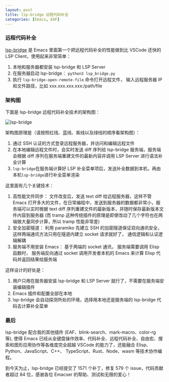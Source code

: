 ```yaml
---
layout: post
title: lsp-bridge 远程代码补全
categories: [Emacs, EAF]
---
```


### 远程代码补全
[lsp-bridge](https://github.com/manateelazycat/lsp-bridge) 是 Emacs 里面第一个把远程代码补全的性能做到比 VSCode 还快的 LSP Client，使用起来非常简单：

1. 本地和服务器都安装 lsp-bridge 和 LSP Server
2. 在服务器启动 lsp-bridge： ```python3 lsp_bridge.py```
3. 执行 ```lsp-bridge-open-remote-file``` 命令打开远程文件， 输入远程服务器 IP 和文件路径，比如 xxx.xxx.xxx.xxx:/path/file

### 架构图
下面是 lsp-bridge 远程代码补全技术的架构图：

![lsp-bridge]({{site.url}}/pics/lsp-bridge/remote_file_framework.png)

架构图原理是（请按照红线、蓝线、紫线以及绿线的顺序看架构图）：

1. 通过 SSH 认证的方式登录远程服务器，并访问和编辑远程文件
2. 在本地编辑远程文件时，会实时发送 diff 序列给 lsp-bridge 服务端，服务端会根据 diff 序列在服务端重建文件的最新内容并调用 LSP Server 进行语法补全计算
3. `lsp-bridge`在服务端计算好 LSP 补全菜单项后，发送补全数据到本机，再由本机`lsp-bridge`进行补全菜单渲染

这里面有几个关键技术：
1. 高性能文件同步： 文件改变后，发送 text diff 给远程服务器，这样不管 Emacs 打开多大的文件，在日常编程中，发送到服务器的数据都非常小，服务端可以实时根据 text diff 序列重建文件的最新版本，并随时保存最新版本文件内容到服务器 (而 tramp 这种传统插件的原理是即使改动了几个字符也在两端做大量同步计算，所以 tramp 性能非常差)
2. 安全加密隧道： 利用 paramiko 先建立 SSH 的加密隧道保证双向通讯安全， 这样两端通讯方法只用在隧道内建立 socket 请求就好了， 通信逻辑和认证逻辑解耦
3. 服务端不用安装 Emacs： 基于两端的 socket 通讯， 服务端需要调用 Elisp 函数时， 服务端反向通过 socket 调用开发者本机的 Emacs 来计算 Elisp 代码并返回结果给服务端

这样设计的好处是：
1. 用户只用在服务器安装 lsp-bridge 和 LSP Server 就行了，不需要在服务端安装编辑插件
2. Emacs 插件和配置全部在本地
3. lsp-bridge 会自动探测所处的环境，选择用本地还是服务端的 lsp-bridge 代码去计算补全菜单

### 最后
lsp-bridge 配合我的其他插件 (EAF、blink-search、mark-macro、color-rg 等), 使得 Emacs 已经从全键盘操作效率、代码补全、远程代码补全、自由宏、搜索和图形应用协作等各维度完全超越 VSCode 的能力了，还能融合 Elisp、Python、JavaScript、C++、 TypeScript、Rust、Node、wasm 等技术协作编程。

到今天为止，lsp-bridge 已经提交了 1571 个补丁，修复 579 个 issue，代码贡献者超过 84 位，感谢各位 Emacser 的帮助、测试和无限的爱心！
